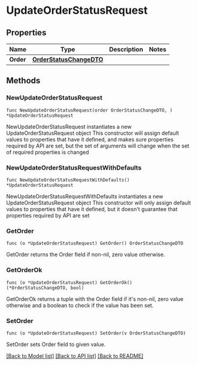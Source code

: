 # UpdateOrderStatusRequest

## Properties

Name | Type | Description | Notes
------------ | ------------- | ------------- | -------------
**Order** | [**OrderStatusChangeDTO**](OrderStatusChangeDTO.md) |  | 

## Methods

### NewUpdateOrderStatusRequest

`func NewUpdateOrderStatusRequest(order OrderStatusChangeDTO, ) *UpdateOrderStatusRequest`

NewUpdateOrderStatusRequest instantiates a new UpdateOrderStatusRequest object
This constructor will assign default values to properties that have it defined,
and makes sure properties required by API are set, but the set of arguments
will change when the set of required properties is changed

### NewUpdateOrderStatusRequestWithDefaults

`func NewUpdateOrderStatusRequestWithDefaults() *UpdateOrderStatusRequest`

NewUpdateOrderStatusRequestWithDefaults instantiates a new UpdateOrderStatusRequest object
This constructor will only assign default values to properties that have it defined,
but it doesn't guarantee that properties required by API are set

### GetOrder

`func (o *UpdateOrderStatusRequest) GetOrder() OrderStatusChangeDTO`

GetOrder returns the Order field if non-nil, zero value otherwise.

### GetOrderOk

`func (o *UpdateOrderStatusRequest) GetOrderOk() (*OrderStatusChangeDTO, bool)`

GetOrderOk returns a tuple with the Order field if it's non-nil, zero value otherwise
and a boolean to check if the value has been set.

### SetOrder

`func (o *UpdateOrderStatusRequest) SetOrder(v OrderStatusChangeDTO)`

SetOrder sets Order field to given value.



[[Back to Model list]](../README.md#documentation-for-models) [[Back to API list]](../README.md#documentation-for-api-endpoints) [[Back to README]](../README.md)


